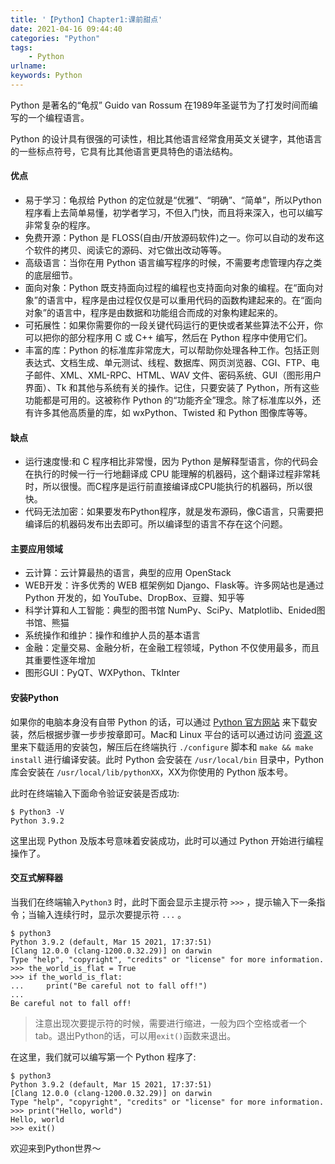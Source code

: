 ```yaml
---
title: '【Python】Chapter1:课前甜点'
date: 2021-04-16 09:44:40
categories: "Python"
tags:
	- Python
urlname:
keywords: Python
---
```


Python 是著名的“龟叔” Guido van Rossum 在1989年圣诞节为了打发时间而编写的一个编程语言。

Python 的设计具有很强的可读性，相比其他语言经常食用英文关键字，其他语言的一些标点符号，它具有比其他语言更具特色的语法结构。

<!-- more -->

#### 优点

- 易于学习：龟叔给 Python 的定位就是“优雅”、“明确”、“简单”，所以Python 程序看上去简单易懂，初学者学习，不但入门快，而且将来深入，也可以编写非常复杂的程序。
- 免费开源：Python 是 FLOSS(自由/开放源码软件)之一。你可以自动的发布这个软件的拷贝、阅读它的源码、对它做出改动等等。
- 高级语言：当你在用 Python 语言编写程序的时候，不需要考虑管理内存之类的底层细节。
- 面向对象：Python 既支持面向过程的编程也支持面向对象的编程。在“面向对象”的语言中，程序是由过程仅仅是可以重用代码的函数构建起来的。在“面向对象”的语言中，程序是由数据和功能组合而成的对象构建起来的。
- 可拓展性：如果你需要你的一段关键代码运行的更快或者某些算法不公开，你可以把你的部分程序用 C 或 C++ 编写，然后在 Python 程序中使用它们。
- 丰富的库：Python 的标准库非常庞大，可以帮助你处理各种工作。包括正则表达式、文档生成、单元测试、线程、数据库、网页浏览器、CGI、FTP、电子邮件、XML、XML-RPC、HTML、WAV  文件、密码系统、GUI（图形用户界面）、Tk 和其他与系统有关的操作。记住，只要安装了 Python，所有这些功能都是可用的。这被称作  Python 的“功能齐全”理念。除了标准库以外，还有许多其他高质量的库，如 wxPython、Twisted 和 Python 图像库等等。

#### 缺点

- 运行速度慢:和 C 程序相比非常慢，因为 Python 是解释型语言，你的代码会在执行的时候一行一行地翻译成 CPU 能理解的机器码，这个翻译过程非常耗时，所以很慢。而C程序是运行前直接编译成CPU能执行的机器码，所以很快。
- 代码无法加密：如果要发布Python程序，就是发布源码，像C语言，只需要把编译后的机器码发布出去即可。所以编译型的语言不存在这个问题。

#### 主要应用领域

- 云计算：云计算最热的语言，典型的应用 OpenStack
- WEB开发：许多优秀的 WEB 框架例如 Django、Flask等。许多网站也是通过 Python 开发的，如 YouTube、DropBox、豆瓣、知乎等
- 科学计算和人工智能：典型的图书馆 NumPy、SciPy、Matplotlib、Enided图书馆、熊猫
- 系统操作和维护：操作和维护人员的基本语言
- 金融：定量交易、金融分析，在金融工程领域，Python 不仅使用最多，而且其重要性逐年增加
- 图形GUI：PyQT、WXPython、TkInter

#### 安装Python

如果你的电脑本身没有自带 Python 的话，可以通过 [Python 官方网站](https://www.python.org/downloads/) 来下载安装，然后根据步骤一步步按章即可。Mac和 Linux 平台的话可以通过访问 [资源 ](https://www.python.org/downloads/source/)这里来下载适用的安装包，解压后在终端执行 `./configure` 脚本和 `make && make install` 进行编译安装。此时 Python 会安装在 `/usr/local/bin` 目录中，Python 库会安装在 `/usr/local/lib/pythonXX`，XX为你使用的 Python 版本号。

此时在终端输入下面命令验证安装是否成功:

```shell
$ Python3 -V
Python 3.9.2
```

这里出现 Python 及版本号意味着安装成功，此时可以通过 Python 开始进行编程操作了。

#### 交互式解释器

当我们在终端输入`Python3` 时，此时下面会显示主提示符 `>>>` ，提示输入下一条指令；当输入连续行时，显示次要提示符 `...` 。

```shell
$ python3
Python 3.9.2 (default, Mar 15 2021, 17:37:51)
[Clang 12.0.0 (clang-1200.0.32.29)] on darwin
Type "help", "copyright", "credits" or "license" for more information.
>>> the_world_is_flat = True
>>> if the_world_is_flat:
...     print("Be careful not to fall off!")
...
Be careful not to fall off!
```

> 注意出现次要提示符的时候，需要进行缩进，一般为四个空格或者一个 tab。退出Python的话，可以用`exit()`函数来退出。

在这里，我们就可以编写第一个 Python 程序了:

```shell
$ python3
Python 3.9.2 (default, Mar 15 2021, 17:37:51)
[Clang 12.0.0 (clang-1200.0.32.29)] on darwin
Type "help", "copyright", "credits" or "license" for more information.
>>> print("Hello, world")
Hello, world
>>> exit()
```

欢迎来到Python世界～

